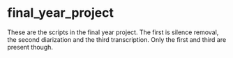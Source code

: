 # final_year_project
 These are the scripts in the final year project. The first is silence removal, the second diarization and the third transcription. Only the first and third are present though.
